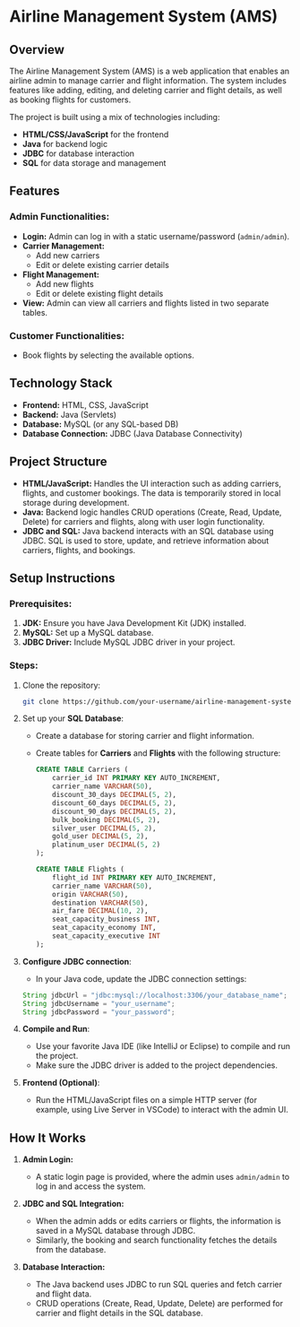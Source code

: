 # Airline Management System (AMS)

## Overview

The Airline Management System (AMS) is a web application that enables an airline admin to manage carrier and flight information. The system includes features like adding, editing, and deleting carrier and flight details, as well as booking flights for customers.

The project is built using a mix of technologies including:

- **HTML/CSS/JavaScript** for the frontend
- **Java** for backend logic
- **JDBC** for database interaction
- **SQL** for data storage and management

## Features

### Admin Functionalities:

- **Login:** Admin can log in with a static username/password (`admin/admin`).
- **Carrier Management:**
  - Add new carriers
  - Edit or delete existing carrier details
- **Flight Management:**
  - Add new flights
  - Edit or delete existing flight details
- **View:** Admin can view all carriers and flights listed in two separate tables.

### Customer Functionalities:

- Book flights by selecting the available options.

## Technology Stack

- **Frontend:** HTML, CSS, JavaScript
- **Backend:** Java (Servlets)
- **Database:** MySQL (or any SQL-based DB)
- **Database Connection:** JDBC (Java Database Connectivity)

## Project Structure

- **HTML/JavaScript:** Handles the UI interaction such as adding carriers, flights, and customer bookings. The data is temporarily stored in local storage during development.
- **Java:** Backend logic handles CRUD operations (Create, Read, Update, Delete) for carriers and flights, along with user login functionality.
- **JDBC and SQL:** Java backend interacts with an SQL database using JDBC. SQL is used to store, update, and retrieve information about carriers, flights, and bookings.

## Setup Instructions

### Prerequisites:

1. **JDK:** Ensure you have Java Development Kit (JDK) installed.
2. **MySQL:** Set up a MySQL database.
3. **JDBC Driver:** Include MySQL JDBC driver in your project.

### Steps:

1. Clone the repository:
   ```bash
   git clone https://github.com/your-username/airline-management-system.git
   ```
2. Set up your **SQL Database**:

   - Create a database for storing carrier and flight information.
   - Create tables for **Carriers** and **Flights** with the following structure:

     ```sql
     CREATE TABLE Carriers (
         carrier_id INT PRIMARY KEY AUTO_INCREMENT,
         carrier_name VARCHAR(50),
         discount_30_days DECIMAL(5, 2),
         discount_60_days DECIMAL(5, 2),
         discount_90_days DECIMAL(5, 2),
         bulk_booking DECIMAL(5, 2),
         silver_user DECIMAL(5, 2),
         gold_user DECIMAL(5, 2),
         platinum_user DECIMAL(5, 2)
     );

     CREATE TABLE Flights (
         flight_id INT PRIMARY KEY AUTO_INCREMENT,
         carrier_name VARCHAR(50),
         origin VARCHAR(50),
         destination VARCHAR(50),
         air_fare DECIMAL(10, 2),
         seat_capacity_business INT,
         seat_capacity_economy INT,
         seat_capacity_executive INT
     );
     ```

3. **Configure JDBC connection**:

   - In your Java code, update the JDBC connection settings:

   ```java
   String jdbcUrl = "jdbc:mysql://localhost:3306/your_database_name";
   String jdbcUsername = "your_username";
   String jdbcPassword = "your_password";
   ```

4. **Compile and Run**:

   - Use your favorite Java IDE (like IntelliJ or Eclipse) to compile and run the project.
   - Make sure the JDBC driver is added to the project dependencies.

5. **Frontend (Optional)**:
   - Run the HTML/JavaScript files on a simple HTTP server (for example, using Live Server in VSCode) to interact with the admin UI.

## How It Works

1. **Admin Login:**
   - A static login page is provided, where the admin uses `admin/admin` to log in and access the system.
2. **JDBC and SQL Integration:**

   - When the admin adds or edits carriers or flights, the information is saved in a MySQL database through JDBC.
   - Similarly, the booking and search functionality fetches the details from the database.

3. **Database Interaction:**
   - The Java backend uses JDBC to run SQL queries and fetch carrier and flight data.
   - CRUD operations (Create, Read, Update, Delete) are performed for carrier and flight details in the SQL database.
